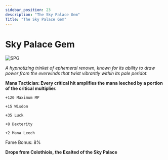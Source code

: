 ```yaml
---
sidebar_position: 23
description: "The Sky Palace Gem"
Title: "The Sky Palace Gem"
---
```


# Sky Palace Gem

![SPG](https://vwiki.valorserver.com/api/item/picture/sky%20palace%20gem)

<i>A hypnotizing trinket of ephemeral renown, known for its ability to draw power from the everwinds that twist vibrantly within its pale peridot.</i>

**Mana Tactician: Every critical hit amplifies the mana leeched by a portion of the critical multiplier.**

    +120 Maximum MP 
    
    +15 Wisdom
    
    +35 Luck
    
    +8 Dexterity
    
    +2 Mana Leech
    
Fame Bonus: 8%

**Drops from Colothiois, the Exalted of the Sky Palace**
